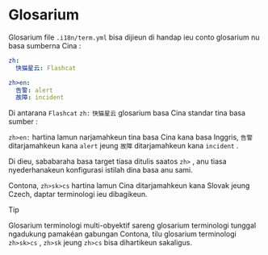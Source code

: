 # Glosarium

Glosarium file `.i18n/term.yml` bisa dijieun di handap ieu conto glosarium nu basa sumberna Cina :

```yml
zh:
  快猫星云: Flashcat

zh>en:
  告警: alert
  故障: incident
```

Di antarana `Flashcat` `zh:` `快猫星云` glosarium basa Cina standar tina basa sumber :

`zh>en:` hartina lamun narjamahkeun tina basa Cina kana basa Inggris, `告警` ditarjamahkeun kana `alert` jeung `故障` ditarjamahkeun kana `incident` .

Di dieu, sababaraha basa target tiasa ditulis saatos `zh>` , anu tiasa nyederhanakeun konfigurasi istilah dina basa anu sami.

Contona, `zh>sk>cs` hartina lamun Cina ditarjamahkeun kana Slovak jeung Czech, daptar terminologi ieu dibagikeun.

> [!TIP]
> Glosarium terminologi multi-obyektif sareng glosarium terminologi tunggal ngadukung pamakéan gabungan Contona, tilu glosarium terminologi `zh>sk>cs` , `zh>sk` jeung `zh>cs` bisa dihartikeun sakaligus.